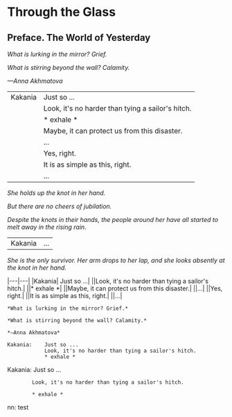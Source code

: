 # Through the Glass

## Preface. The World of Yesterday

*What is lurking in the mirror? Grief.*

*What is stirring beyond the wall? Calamity.*

*—Anna Akhmatova*

|||
|---|---|
|Kakania| Just so ...|
||Look, it's no harder than tying a sailor's hitch.|
||* exhale *|
||Maybe, it can protect us from this disaster.|
||...|
||Yes, right.|
||It is as simple as this, right.|
||...|

*She holds up the knot in her hand.*

*But there are no cheers of jubilation.*

*Despite the knots in their hands, the people around her have all started to melt away in the rising rain.*

|||
|---|---|
|Kakania| ...|

*She is the only survivor. Her arm drops to her lap, and she looks absently at the knot in her hand.*


|---|---|
|Kakania| Just so ...|
||Look, it's no harder than tying a sailor's hitch.|
||* exhale *|
||Maybe, it can protect us from this disaster.|
||...|
||Yes, right.|
||It is as simple as this, right.|
||...|


```
*What is lurking in the mirror? Grief.*

*What is stirring beyond the wall? Calamity.*

*—Anna Akhmatova*

Kakania:    Just so ...
            Look, it's no harder than tying a sailor's hitch.
            * exhale *
```

Kakania:    Just so ...

            Look, it's no harder than tying a sailor's hitch.

            * exhale *

nn:         test